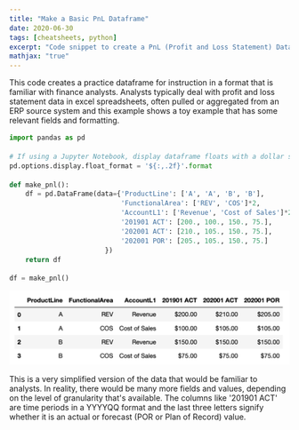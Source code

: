 ```yaml
---
title: "Make a Basic PnL Dataframe"
date: 2020-06-30
tags: [cheatsheets, python]
excerpt: "Code snippet to create a PnL (Profit and Loss Statement) Dataframe in Pandas"
mathjax: "true"
---
```


This code creates a practice dataframe for instruction in a format that is familiar with finance analysts. Analysts typically deal with profit and loss statement data in excel spreadsheets, often pulled or aggregated from an ERP source system and this example shows a toy example that has some relevant fields and formatting.

```python
import pandas as pd

# If using a Jupyter Notebook, display dataframe floats with a dollar sign & round to two decimal places
pd.options.display.float_format = '${:,.2f}'.format

def make_pnl():
    df = pd.DataFrame(data={'ProductLine': ['A', 'A', 'B', 'B'],
                            'FunctionalArea': ['REV', 'COS']*2,
                            'AccountL1': ['Revenue', 'Cost of Sales']*2,
                            '201901 ACT': [200., 100., 150., 75.],
                            '202001 ACT': [210., 105., 150., 75.],
                            '202001 POR': [205., 105., 150., 75.]
                        })
    return df

df = make_pnl()
```

![](/assets/images/example_pnl.png)

This is a very simplified version of the data that would be familiar to analysts. In reality, there would be many more fields and values, depending on the level of granularity that's available. The columns like '201901 ACT' are time periods in a YYYYQQ format and the last three letters signify whether it is an actual or forecast (POR or Plan of Record) value.

